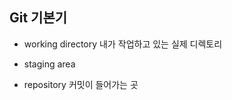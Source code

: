 ## Git 기본기

- working directory
    내가 작업하고 있는 실제 디렉토리

- staging area
    

- repository
    커밋이 들어가는 곳